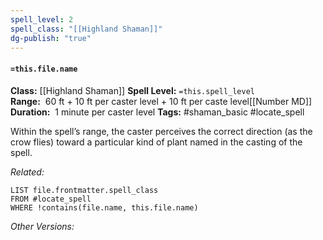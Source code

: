 ```yaml
---
spell_level: 2
spell_class: "[[Highland Shaman]]"
dg-publish: "true"
---
```


#### `=this.file.name`

**Class:** [[Highland Shaman]]
**Spell Level:** `=this.spell_level`  
**Range:**  60 ft + 10 ft per caster level + 10 ft per caste level[[Number MD]]
**Duration:**  1 minute per caster level
**Tags:** #shaman_basic #locate_spell

Within the spell’s range, the caster perceives the correct direction (as the crow flies) toward a particular kind of plant named in the casting of the spell.

*Related:*
```dataview
LIST file.frontmatter.spell_class
FROM #locate_spell
WHERE !contains(file.name, this.file.name)
```
*Other Versions:*
